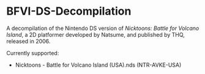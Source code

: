 # BFVI-DS-Decompilation
A decompilation of the Nintendo DS version of _Nicktoons: Battle for Volcano Island_, a 2D platformer developed by Natsume, and published by THQ, released in 2006.

Currently supported:
* Nicktoons - Battle for Volcano Island (USA).nds (NTR-AVKE-USA)

